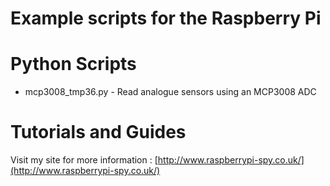 # Example scripts for the Raspberry Pi

# Python Scripts
* mcp3008_tmp36.py - Read analogue sensors using an MCP3008 ADC

# Tutorials and Guides
Visit my site for more information :
[http://www.raspberrypi-spy.co.uk/](http://www.raspberrypi-spy.co.uk/)